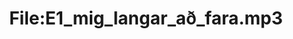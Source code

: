 ---
title: File:E1_mig_langar_að_fara.mp3
recording of: mig langar að fara
reading speed: slow
speaker: E
license: CC0
---